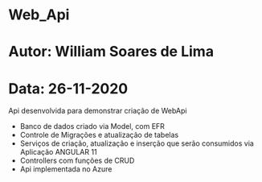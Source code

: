 # Web_Api
# Autor: William Soares de Lima
# Data: 26-11-2020

Api desenvolvida para demonstrar criação de WebApi
- Banco de dados criado via Model, com EFR
- Controle de Migrações e atualização de tabelas
- Serviços de criação, atualização e inserção que serão consumidos via Aplicação ANGULAR 11
- Controllers com funções de CRUD
- Api implementada no Azure 



